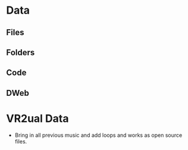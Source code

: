 # Data
## Files
## Folders
## Code
## DWeb


# VR2ual Data
- Bring in all previous music and add loops and works as open source files.	

